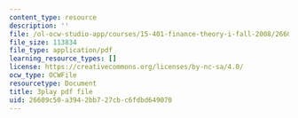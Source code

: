 ```yaml
---
content_type: resource
description: ''
file: /ol-ocw-studio-app/courses/15-401-finance-theory-i-fall-2008/26609c50a3942bb727cbc6fdbd649070_sMKQywwkIjQ.pdf
file_size: 113834
file_type: application/pdf
learning_resource_types: []
license: https://creativecommons.org/licenses/by-nc-sa/4.0/
ocw_type: OCWFile
resourcetype: Document
title: 3play pdf file
uid: 26609c50-a394-2bb7-27cb-c6fdbd649070
---
```

